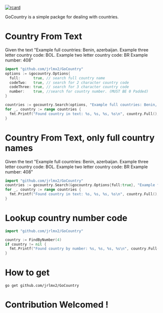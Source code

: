 [![rcard](https://goreportcard.com/badge/github.com/jrlmx2/GoCountry)](https://goreportcard.com/report/github.com/jrlmx2/GoCountry)

GoCountry is a simple packge for dealing with countries.

# Country From Text

Given the text "Example full countries: Benin, azerbaijan. Example three letter country code: BOL. Example two letter country code: BR Example number: 408"

```go
import "github.com/jrlmx2/GoCountry"
options := &gocountry.Options{
  full:      true, // search full country name
  codeTwo:   true, // search for 2 character country code
  codeThree: true, // search for 3 character country code
  number:    true, //search for country number. (MUST BE 0 Padded)
}

countries := gocountry.Search(options, "Example full countries: Benin, azerbaijan. Example three letter country code: BOL. Example two letter country code: BR Example number: 408")
for _, country := range countries {
  fmt.Printf("Found country in text: %s, %s, %s, %s\n", country.Full(), country.CodeTwo(), country.CodeThree(), country.Number())
}
```

# Country From Text, only full country names

Given the text "Example full countries: Benin, azerbaijan. Example three letter country code: BOL. Example two letter country code: BR Example number: 408"

```go
import "github.com/jrlmx2/GoCountry"
countries := gocountry.Search(&gocountry.Options{full:true}, "Example full countries: Benin, azerbaijan. Example three letter country code: BOL. Example two letter country code: BR Example number: 408")
for _, country := range countries {
  fmt.Printf("Found country in text: %s, %s, %s, %s\n", country.Full(), country.CodeTwo(), country.CodeThree(), country.Number())
}
```

# Lookup country number code

```go
import "github.com/jrlmx2/GoCountry"

country := FindByNumber(4)
if country != nil {
  fmt.Printf("Found country by number: %s, %s, %s, %s\n", country.Full(), country.CodeTwo(), country.CodeThree(), country.Number())
}

```

# How to get

```
go get github.com/jrlmx2/GoCountry
```

# Contribution Welcomed !

